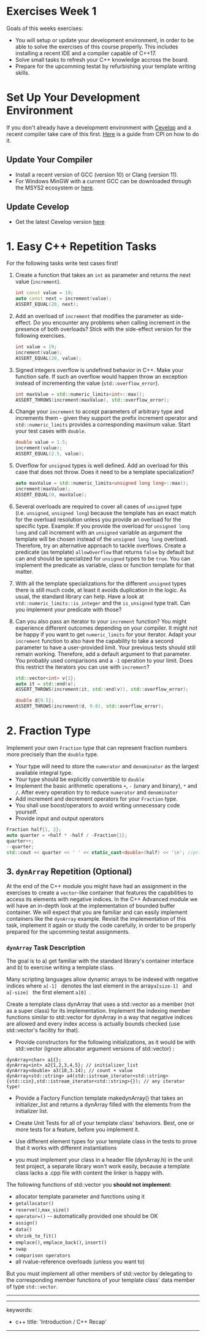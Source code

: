 # Exercises Week 1

Goals of this weeks exercises:

-   You will setup or update your development environment, in order to
    be able to solve the exercises of this course properly. This
    includes installing a recent IDE and a compiler capable of C++17.
-   Solve small tasks to refresh your C++ knowledge accross the board.
-   Prepare for the upcomming testat by refurbishing your template
    writing skills.

# Set Up Your Development Environment

If you don't already have a development environment with
[Cevelop](https://www.cevelop.com) and a recent compiler take care of
this first. [Here](https://wiki.ifs.hsr.ch/CPlusPlus/ExW1) is a guide
from CPl on how to do it.

## Update Your Compiler

-   Install a recent version of GCC (version 10) or Clang (version
    11).
-   For Windows MinGW with a current GCC can be downloaded through the MSYS2 ecosystem or 
    [here](https://nuwen.net/mingw.html).

## Update Cevelop

-   Get the latest Cevelop version [here](https://www.cevelop.com)


# 1. Easy C++ Repetition Tasks

For the following tasks write test cases first!

1.  Create a function that takes an `int` as parameter and returns the
    next value (`increment`).

    ``` cpp
    int const value = 19;
    auto const next = increment(value);
    ASSERT_EQUAL(20, next);
    ```

2.  Add an overload of `increment` that modifies the parameter as
    side-effect. Do you encounter any problems when calling increment in
    the presence of both overloads? Stick with the side-effect version
    for the following exercises.

    ``` cpp
    int value = 19;
    increment(value);
    ASSERT_EQUAL(20, value);
    ```

3.  Signed integers overflow is undefined behavior in C++. Make your
    function safe. If such an overflow would happen throw an exception
    instead of incrementing the value (`std::overflow_error`).

    ``` cpp
    int maxValue = std::numeric_limits<int>::max();
    ASSERT_THROWS(increment(maxValue), std::overflow_error);
    ```

4.  Change your `increment` to accept parameters of arbitrary type and
    increments them - given they support the prefix increment operator
    and `std::numeric_limits` provides a corresponding maximum value.
    Start your test cases with `double`.

    ``` cpp
    double value = 1.5;
    increment(value);
    ASSERT_EQUAL(2.5, value);
    ```

5.  Overflow for `unsigned` types is well defined. Add an overload for this
    case that does not throw. Does it need to be a template
    specialization?

    ``` cpp
    auto maxValue = std::numeric_limits<unsigned long long>::max();
    increment(maxValue);
    ASSERT_EQUAL(0, maxValue);
    ```

6.  Several overloads are required to cover all cases of `unsigned` type
    (i.e. `unsigned`, `unsigned long`) because the template has an exact
    match for the overload resolution unless you provide an overload for
    the specific type. Example: If you provide the overload for
    `unsigned long long` and call increment with an `unsigned` variable
    as argument the template will be chosen instead of the
    `unsigned long long` overload. Therefore, try an alternative
    approach to tackle overflows. Create a predicate (as template)
    `allowOverflow` that returns `false` by default but can and should
    be specialized for `unsigned` types to be `true`. You can implement
    the predicate as variable, class or function template for that
    matter.

7.  With all the template specializations for the different `unsigned`
    types there is still much code, at least it avoids duplication in
    the logic. As usual, the standard library can help. Have a look at
    `std::numeric_limits::is_integer` and the `is_unsigned` type trait.
    Can you implement your predicate with those?

8.  Can you also pass an iterator to your `increment` function? You
    might experience different outcomes depending on your compiler. It
    might not be happy if you want to get `numeric_limits` for your
    iterator. Adapt your `increment` function to also have the
    capability to take a second parameter to have a user-provided limit.
    Your previous tests should still remain working. Therefore, add a
    default argument to that parameter. You probably used comparisons
    and a `-1` operation to your limit. Does this restrict the iterators
    you can use with `increment`?

    ``` cpp
    std::vector<int> v{1};
    auto it = std::end(v);
    ASSERT_THROWS(increment(it, std::end(v)), std::overflow_error);

    double d{9.5};
    ASSERT_THROWS(increment(d, 9.0), std::overflow_error);
    ```

# 2. Fraction Type

Implement your own `Fraction` type that can represent fraction numbers
more precisely than the `double` type.

-   Your type will need to store the `numerator` and `denominator` as
    the largest available integral type.
-   Your type should be explicitly convertible to `double`
-   Implement the basic arithmetic operations `+`, `-` (unary and
    binary), `*` and `/`. After every operation try to reduce
    `numerator` and `denominator`
-   Add increment and decrement operators for your `Fraction` type.
-   You shall use boost/operators to avoid writing unnecessary code
    yourself.
-   Provide input and output operators

<!-- -->

``` cpp
Fraction half{1, 2};
auto quarter = +half * -half / -Fraction{1};
quarter++;
--quarter;
std::cout << quarter << ' ' << static_cast<double>(half) << '\n'; //prints 1/4 0.5
```

## 3. `dynArray` Repetition (Optional)

At the end of the C++ module you might have had an assignment in the exercises to create a `vector`-like container that features the capabilities to access its elements with negative indices.
In the C++ Advanced module we will have an in-depth look at the implementation of bounded buffer container. We will expect that you are familiar and can easily implement containers like the `dynArray` example. Revisit the implementation of this task, implement it again or study the code carefully, in order to be properly prepared for the upcomming testat assignments.

### `dynArray` Task Description

The goal is to a) get familiar with the standard library's container interface and b) to exercise writing a template class.

Many scripting languages allow dynamic arrays to be indexed with negative indices where `a[-1] ` denotes the last element in the array`a[size-1] `  and `a[-size] ` the first element `a[0] `.

Create a template class dynArray<T> that uses a std::vector<T> as a member (not as a super class) for its implementation. Implement the indexing member functions similar to std::vector for dynArray in a way that negative indices are allowed and every index access is actually bounds checked (use std::vector's facility for that).

*  Provide constructors for the following initializations, as it would be with std::vector (ignore allocator argument versions of std::vector) :
```
dynArray<char> a1{};
dynArray<int> a2{1,2,3,4,5}; // initializer_list
dynArray<double> a3(10,3.14); // count + value
dynArray<std::string> a4(std::istream_iterator<std::string>{std::cin},std::istream_iterator<std::string>{}); // any iterator type!
```

*  Provide a Factory Function template makedynArray() that takes an initializer_list<T> and returns a dynArray<T> filled with the elements from the initializer list.


*  Create Unit Tests for all of your template class' behaviors. Best, one or more tests for a feature, before you implement it.
  *  Use different element types for your template class in the tests to prove that it works with different instantiations
  *  you must implement your class in a header file (dynArray.h) in the unit test project, a separate library won't work easily, because a template class lacks a .cpp file with content the linker is happy with.

The following functions of std::vector you **should not implement**:
*  allocator template parameter and functions using it
*  `getallocator()`
*  `reserve()`,`max_size()`
*  `operator=()` -- automatically provided one should be OK
*  `assign()`
*  `data()`
*  `shrink_to_fit()`
*  `emplace()`, `emplace_back()`, `insert()`
*  `swap`
*  `comparison operators`
*  all rvalue-reference overloads (unless you want to)

But you must implement all other members of std::vector by delegating to the corresponding member functions of your template class' data member of type `std::vector`.

<hr/>


---
keywords:
- c++
title: 'Introduction / C++ Recap'
---


